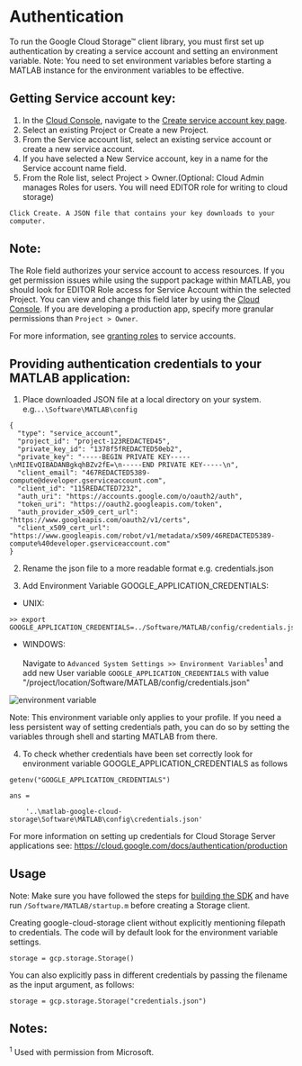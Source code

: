 # Authentication

To run the Google Cloud Storage™ client library, you must first set up authentication by creating a service account and setting an environment variable.
Note: You need to set environment variables before starting a MATLAB instance for the environment variables to be effective.

## Getting Service account key:
1. In the [Cloud Console](https://console.cloud.google.com/), navigate to the [Create service account key page](https://console.cloud.google.com/apis/credentials/serviceaccountkey).
2. Select an existing Project or Create a new Project.
3. From the Service account list, select an existing service account or create a new service account.
4. If you have selected a New Service account, key in a name for the Service account name field. 
5. From the Role list, select Project > Owner.(Optional: Cloud Admin manages Roles for users. You will need EDITOR role for writing to cloud storage)

```Click Create. A JSON file that contains your key downloads to your computer.```

## Note:
The Role field authorizes your service account to access resources. If you get permission issues while using the support package within MATLAB, you should look for EDITOR Role access for Service Account within the selected Project.
You can view and change this field later by using the [Cloud Console](https://console.cloud.google.com/). If you are developing a production app, specify more granular permissions than ```Project > Owner```. 

For more information, see [granting roles](https://cloud.google.com/iam/docs/granting-roles-to-service-accounts) to service accounts.

## Providing authentication credentials to your MATLAB application:
1. Place downloaded JSON file at a local directory on your system. e.g.```..\Software\MATLAB\config```
```
{
  "type": "service_account",
  "project_id": "project-123REDACTED45",
  "private_key_id": "1378f5fREDACTED50eb2",
  "private_key": "-----BEGIN PRIVATE KEY-----\nMIIEvQIBADANBgkqhBZv2fE=\n-----END PRIVATE KEY-----\n",
  "client_email": "467REDACTED5389-compute@developer.gserviceaccount.com",
  "client_id": "115REDACTED7232",
  "auth_uri": "https://accounts.google.com/o/oauth2/auth",
  "token_uri": "https://oauth2.googleapis.com/token",
  "auth_provider_x509_cert_url": "https://www.googleapis.com/oauth2/v1/certs",
  "client_x509_cert_url": "https://www.googleapis.com/robot/v1/metadata/x509/46REDACTED5389-compute%40developer.gserviceaccount.com"
}
```
2. Rename the json file to a more readable format e.g. credentials.json

3. Add Environment Variable GOOGLE_APPLICATION_CREDENTIALS:

* UNIX:

```
>> export GOOGLE_APPLICATION_CREDENTIALS=../Software/MATLAB/config/credentials.json;
```

* WINDOWS:

  Navigate to ```Advanced System Settings >> Environment Variables```<sup>1</sup> and add new User variable ```GOOGLE_APPLICATION_CREDENTIALS``` with value "/project/location/Software/MATLAB/config/credentials.json"
   
![environment variable](images/Windows_env_var.png)

 Note: This environment variable only applies to your profile. If you need a less persistent way of setting credentials path, you can do so by setting the variables through shell and starting MATLAB from there.

4. To check whether credentials have been set correctly look for environment variable GOOGLE_APPLICATION_CREDENTIALS as follows
```
getenv("GOOGLE_APPLICATION_CREDENTIALS")

ans =

    '..\matlab-google-cloud-storage\Software\MATLAB\config\credentials.json'
```
  For more information on setting up credentials for Cloud Storage Server applications see: <https://cloud.google.com/docs/authentication/production>

## Usage

Note: Make sure you have followed the steps for [building the SDK](Installation.md) and have run ```/Software/MATLAB/startup.m``` before creating a Storage client.

Creating google-cloud-storage client without explicitly mentioning filepath to credentials. The code will by default look for the environment variable settings.
```
storage = gcp.storage.Storage()
```

You can also explicitly pass in different credentials by passing the filename as the input argument, as follows:
```
storage = gcp.storage.Storage("credentials.json")
```
## Notes:

<sup>1</sup> Used with permission from Microsoft.

[//]: #  (Copyright 2020 The MathWorks, Inc.)